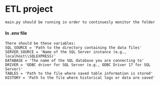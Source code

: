 # **ETL project**
    main.py should be running in order to continuesly monitor the folder

#### **In .env file**
    There should be these variables:
    SQL_SOURCE = 'Path to the directory containing the data files'
    SERVER_SOURCE = 'Name of the SQL Server instance (e.g., localhost\\SQLEXPRESS)'
    DATABASE = 'The name of the SQL database you are connecting to'
    DRIVER = 'ODBC driver for SQL Server (e.g., ODBC Driver 17 for SQL Server)'
    TABLES = 'Path to the file where saved table information is stored'
    HISTORY = 'Path to the file where historical logs or data are saved'